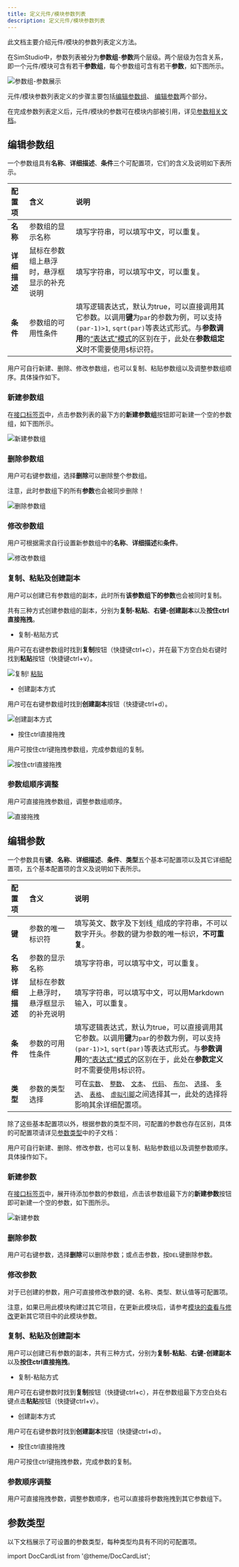 ```yaml
---
title: 定义元件/模块参数列表
description: 定义元件/模块参数列表
---
```


此文档主要介绍元件/模块的参数列表定义方法。

在SimStudio中，参数列表被分为**参数组**-**参数**两个层级。两个层级为包含关系，即一个元件/模块可含有若干**参数组**，每个参数组可含有若干**参数**，如下图所示。

![参数组-参数展示](image.png)

元件/模块参数列表定义的步骤主要包括[编辑参数组](#编辑参数组)、 [编辑参数](#编辑参数)两个部分。

在完成参数列表定义后，元件/模块的参数可在模块内部被引用，详见[参数相关文档](../../10-params-variables-pins/index.md#参数)。

## 编辑参数组

一个参数组具有**名称**、**详细描述**、**条件**三个可配置项，它们的含义及说明如下表所示。

| 配置项 | 含义 | 说明 |
| :--- | :--- | :--- | 
| **名称** | 参数组的显示名称 | 填写字符串，可以填写中文，可以重复。 | 
| **详细描述** | 鼠标在参数组上悬浮时，悬浮框显示的补充说明 | 填写字符串，可以填写中文，可以重复。 |
| **条件** | 参数组的可用性条件 | 填写逻辑表达式，默认为true，可以直接调用其它参数。以调用**键**为```par```的参数为例，可以支持``` (par-1)>1 ```, ```sqrt(par)```等表达式形式。与**参数调用**的[“表达式”模式](../../10-params-variables-pins/index.md#表达式模式)的区别在于，此处在**参数组定义**时不需要使用```$```标识符。 |

用户可自行新建、删除、修改参数组，也可以复制、粘贴参数组以及调整参数组顺序。具体操作如下。

### 新建参数组

在[接口标签页](../../../40-workbench/20-function-zone/20-interface-tab/index.md)中，点击参数列表的最下方的**新建参数组**按钮即可新建一个空的参数组，如下图所示。

![新建参数组](image-1.png)


### 删除参数组

用户可右键参数组，选择**删除**可以删除整个参数组。

注意，此时参数组下的所有**参数**也会被同步删除！

![删除参数组](image-3.png)

### 修改参数组

用户可根据需求自行设置新参数组中的**名称**、**详细描述**和**条件**。

![修改参数组](image-2.png)

### 复制、粘贴及创建副本

用户可以创建已有参数组的副本，此时所有**该参数组下的参数**也会被同时复制。

共有三种方式创建参数组的副本，分别为**复制-粘贴**、**右键-创建副本**以及**按住ctrl直接拖拽**。

- 复制-粘贴方式

用户可在右键参数组时找到**复制**按钮（快捷键ctrl+c），并在最下方空白处右键时找到**粘贴**按钮（快捷键ctrl+v）。

![复制](image-4.png)! [粘贴](image-5.png)

- 创建副本方式

用户可在右键参数组时找到**创建副本**按钮（快捷键ctrl+d）。

![创建副本方式](image-6.png)

- 按住ctrl直接拖拽

用户可按住ctrl键拖拽参数组，完成参数组的复制。

![按住ctrl直接拖拽](drag1.gif)

### 参数组顺序调整

用户可直接拖拽参数组，调整参数组顺序。

![直接拖拽](drag2.gif)

## 编辑参数

一个参数具有**键**、**名称**、**详细描述**、**条件**、**类型**五个基本可配置项以及其它详细配置项，五个基本配置项的含义及说明如下表所示。

| 配置项 | 含义 | 说明 |
| :--- | :--- | :--- | 
| **键** | 参数的唯一标识符 | 填写英文、数字及下划线```_```组成的字符串，不可以数字开头。参数的键为参数的唯一标识，**不可重复**。 | 
| **名称** | 参数的显示名称 | 填写字符串，可以填写中文，可以重复。 | 
| **详细描述** | 鼠标在参数上悬浮时，悬浮框显示的补充说明 | 填写字符串，可以填写中文，可以用Markdown输入，可以重复。 |
| **条件** | 参数的可用性条件 | 填写逻辑表达式，默认为true，可以直接调用其它参数。以调用**键**为```par```的参数为例，可以支持``` (par-1)>1 ```, ```sqrt(par)```等表达式形式。与**参数调用**的[“表达式”模式](../../10-params-variables-pins/index.md#表达式模式)的区别在于，此处在**参数定义**时不需要使用```$```标识符。 |
| **类型** | 参数的类型选择 | 可在[```实数```](./10-real/index.md)、 [```整数```](./20-integer/index.md)、 [```文本```](./30-text/index.md)、 [```代码```](./40-code/index.md)、 [```布尔```](./50-boolean/index.md)、 [```选择```](./60-selection/index.md)、 [```多选```](./70-multi-selection/index.md)、 [```表格```](./80-table/index.md)、 [```虚拟引脚```](./90-virtual-pin/index.md)之间选择其一，此处的选择将影响其余详细配置项。 |

除了这些基本配置项以外，根据参数的类型不同，可配置的参数也存在区别，具体的可配置项请详见[参数类型](#参数类型)中的子文档：

用户可自行新建、删除、修改参数，也可以复制、粘贴参数组以及调整参数顺序。具体操作如下。

### 新建参数

在[接口标签页](../../../40-workbench/20-function-zone/20-interface-tab/index.md)中，展开待添加参数的参数组，点击该参数组最下方的**新建参数**按钮即可新建一个空的参数，如下图所示。

![新建参数](image-7.png)

### 删除参数

用户可右键参数，选择**删除**可以删除参数；或点击参数，按```DEL```键删除参数。

### 修改参数

对于已创建的参数，用户可直接修改参数的键、名称、类型、默认值等可配置项。

注意，如果已用此模块构建过其它项目，在更新此模块后，请参考[模块的查看与修改](../../50-module-reuse/index.md#模块的查看与修改)更新其它项目中的此模块参数。

### 复制、粘贴及创建副本

用户可以创建已有参数的副本，共有三种方式，分别为**复制-粘贴**、**右键-创建副本**以及**按住ctrl直接拖拽**。

- 复制-粘贴方式

用户可在右键参数时找到**复制**按钮（快捷键ctrl+c），并在参数组最下方空白处右键点击**粘贴**按钮（快捷键ctrl+v）。

- 创建副本方式

用户可在右键参数时找到**创建副本**按钮（快捷键ctrl+d）。

- 按住ctrl直接拖拽

用户可按住ctrl键拖拽参数，完成参数的复制。


### 参数顺序调整

用户可直接拖拽参数，调整参数顺序，也可以直接将参数拖拽到其它参数组下。

## 参数类型

以下文档展示了可设置的参数类型，每种类型均具有不同的可配置项。

import DocCardList from '@theme/DocCardList';

<DocCardList />
